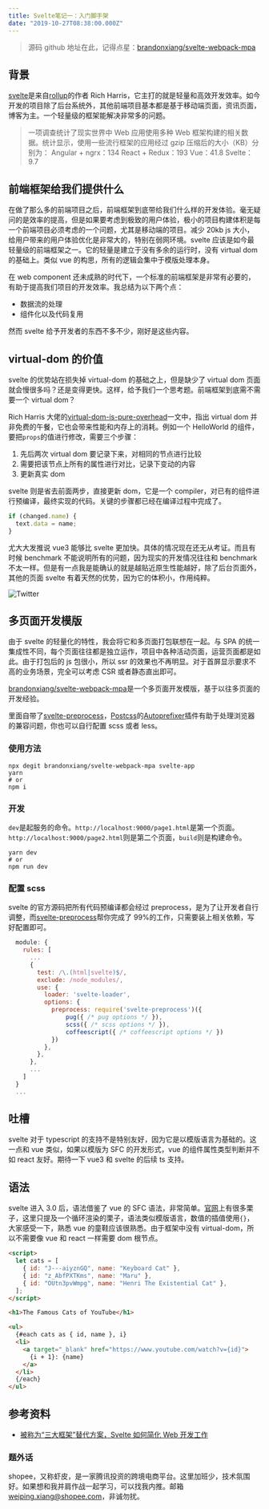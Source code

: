 ```yaml
---
title: Svelte笔记一：入门脚手架
date: "2019-10-27T08:38:00.000Z"
---
```


> 源码 github 地址在此，记得点星：[brandonxiang/svelte-webpack-mpa](https://github.com/brandonxiang/svelte-webpack-mpa)

## 背景

[svelte](https://github.com/sveltejs/svelte)是来自[rollup](https://github.com/rollup/rollup)的作者 Rich Harris，它主打的就是轻量和高效开发效率。如今开发的项目除了后台系统外，其他前端项目基本都是基于移动端页面，资讯页面，博客为主。一个轻量级的框架能解决非常多的问题。

> 一项调查统计了现实世界中 Web 应用使用多种 Web 框架构建的相关数据。统计显示，使用一些流行框架的应用经过 gzip 压缩后的大小（KB）分别为：
> Angular + ngrx：134
> React + Redux：193
> Vue：41.8
> Svelte：9.7

## 前端框架给我们提供什么

在做了那么多的前端项目之后，前端框架到底带给我们什么样的开发体验。毫无疑问的是效率的提高，但是如果要考虑到极致的用户体验，极小的项目构建体积是每一个前端项目必须考虑的一个问题，尤其是移动端的项目。减少 20kb js 大小，给用户带来的用户体验优化是非常大的，特别在弱网环境。svelte 应该是如今最轻量级的前端框架之一。它的轻量是建立于没有多余的运行时，没有 virtual dom 的基础上。类似 vue 的构思，所有的逻辑会集中于模版处理本身。

在 web component 还未成熟的时代下，一个标准的前端框架是非常有必要的，有助于提高我们项目的开发效率。我总结为以下两个点：

- 数据流的处理
- 组件化以及代码复用

然而 svelte 给予开发者的东西不多不少，刚好是这些内容。

## virtual-dom 的价值

svelte 的优势站在损失掉 virtual-dom 的基础之上，但是缺少了 virtual dom 页面就会慢很多吗？还是变得更快。这样，给予我们一个思考题。前端框架到底需不需要一个 virtual dom？

Rich Harris 大佬的[virtual-dom-is-pure-overhead](https://svelte.dev/blog/virtual-dom-is-pure-overhead)一文中，指出 virtual dom 并非免费的午餐，它也会带来性能和内存上的消耗。例如一个 HelloWorld 的组件，要把`props`的值进行修改，需要三个步骤：

1. 先后两次 virtual dom 要记录下来，对相同的节点进行比较
2. 需要把该节点上所有的属性进行对比，记录下变动的内容
3. 更新真实 dom

svelte 则是省去前面两步，直接更新 dom，它是一个 compiler，对已有的组件进行预编译，最终实现的代码。关键的步骤都已经在编译过程中完成了。

```javascript
if (changed.name) {
  text.data = name;
}
```

尤大大发推说 vue3 能够比 svelte 更加快。具体的情况现在还无从考证。而且有时候 benchmark 不能说明所有的问题，因为现实的开发情况往往和 benchmark 不太一样。但是有一点我是能确认的就是越贴近原生性能越好，除了后台页面外，其他的页面 svelte 有着天然的优势，因为它的体积小，作用纯粹。

![Twitter](https://brandonxiang.vercel.app/img/twitter.png)

## 多页面开发模版

由于 svelte 的轻量化的特性，我会将它和多页面打包联想在一起。与 SPA 的统一集成性不同，每个页面往往都是独立运作，项目中各种活动页面，运营页面都是如此。由于打包后的 js 包很小，所以 ssr 的效果也不再明显。对于首屏显示要求不高的业务场景，完全可以考虑 CSR 或者静态直出即可。

[brandonxiang/svelte-webpack-mpa](https://github.com/brandonxiang/svelte-webpack-mpa)是一个多页面开发模版，基于以往多页面的开发经验。

里面自带了[svelte-preprocess](https://github.com/kaisermann/svelte-preprocess)，[Postcss](https://github.com/postcss/postcss)的[Autoprefixer](https://github.com/postcss/autoprefixer)插件有助于处理浏览器的兼容问题，你也可以自行配置 scss 或者 less。

### 使用方法

```shell
npx degit brandonxiang/svelte-webpack-mpa svelte-app
yarn
# or
npm i
```

### 开发

`dev`是起服务的命令。`http://localhost:9000/page1.html`是第一个页面。`http://localhost:9000/page2.html`则是第二个页面，`build`则是构建命令。

```shell
yarn dev
# or
npm run dev
```

### 配置 scss

svelte 的官方源码把所有代码预编译都会经过 preprocess，是为了让开发者自行调整，而[svelte-preprocess](https://github.com/kaisermann/svelte-preprocess)帮你完成了 99%的工作，只需要装上相关依赖，写好配置即可。

```javascript
  module: {
    rules: [
      ...
      {
        test: /\.(html|svelte)$/,
        exclude: /node_modules/,
        use: {
          loader: 'svelte-loader',
          options: {
            preprocess: require('svelte-preprocess')({
                pug({ /* pug options */ }),
                scss({ /* scss options */ }),
                coffeescript({ /* coffeescript options */ })
            })
          },
        },
      },
      ...
    ]
  }
  ...
```

## 吐槽

svelte 对于 typescript 的支持不是特别友好，因为它是以模版语言为基础的。这一点和 vue 类似，如果以模版为 SFC 的开发形式，vue 的组件属性类型判断并不如 react 友好。期待一下 vue3 和 svelte 的后续 ts 支持。

## 语法

svelte 进入 3.0 后，语法借鉴了 vue 的 SFC 语法，非常简单。[官网](https://svelte.dev/examples)上有很多栗子，这里只提及一个循环渲染的栗子，语法类似模版语言，数值的插值使用`{}`，大家感受一下，熟悉 vue 的童鞋应该很熟悉。由于框架中没有 virtual-dom，所以不需要像 vue 和 react 一样需要 dom 根节点。

```html
<script>
  let cats = [
    { id: "J---aiyznGQ", name: "Keyboard Cat" },
    { id: "z_AbfPXTKms", name: "Maru" },
    { id: "OUtn3pvWmpg", name: "Henri The Existential Cat" },
  ];
</script>

<h1>The Famous Cats of YouTube</h1>

<ul>
  {#each cats as { id, name }, i}
  <li>
    <a target="_blank" href="https://www.youtube.com/watch?v={id}">
      {i + 1}: {name}
    </a>
  </li>
  {/each}
</ul>
```

## 参考资料

- [被称为“三大框架”替代方案，Svelte 如何简化 Web 开发工作](https://mp.weixin.qq.com/s/5Y822yLWy0Kp-OqgyQx7NQ)

### 题外话

shopee，又称虾皮，是一家腾讯投资的跨境电商平台。这里加班少，技术氛围好。如果想和我并肩作战一起学习，可以找我内推。邮箱[weiping.xiang@shopee.com](mailto:weiping.xiang@shopee.com)，非诚勿扰。
